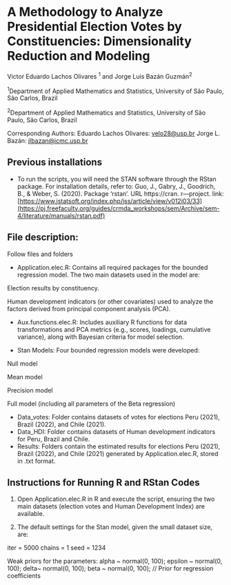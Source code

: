 # A Methodology to Analyze Presidential Election Votes by Constituencies: Dimensionality Reduction and Modeling

Victor Eduardo Lachos Olivares <sup>1</sup> and Jorge Luis Bazán Guzmán<sup>2</sup>

<sup>1</sup>Department of Applied Mathematics and Statistics, University of São Paulo, São Carlos, Brazil

<sup>2</sup>Department of Applied Mathematics and Statistics, University of São Paulo, São Carlos, Brazil

Corresponding Authors: Eduardo Lachos Olivares: velo28@usp.br Jorge L. Bazán: jlbazan@icmc.usp.br

## Previous installations

- To run the scripts, you will need the STAN software through the RStan package. For installation details, refer to:
Guo, J., Gabry, J., Goodrich, B., & Weber, S. (2020). Package ‘rstan’. URL https://cran. r―project.
link: [https://www.jstatsoft.org/index.php/jss/article/view/v012i03/33](https://pj.freefaculty.org/guides/crmda_workshops/sem/Archive/sem-4/literature/manuals/rstan.pdf)

## File description:

Follow files and folders
- Application.elec.R: Contains all required packages for the bounded regression model. The two main datasets used in the model are:

Election results by constituency.

Human development indicators (or other covariates) used to analyze the factors derived from principal component analysis (PCA).

- Aux.functions.elec.R: Includes auxiliary R functions for data transformations and PCA metrics (e.g., scores, loadings, cumulative variance), along with Bayesian criteria for model selection.

- Stan Models: Four bounded regression models were developed:

Null model

Mean model

Precision model

Full model (including all parameters of the Beta regression)
- Data_votes: Folder contains datasets of votes for elections Peru (2021), Brazil (2022), and Chile (2021).
- Data_HDI: Folder contains datasets of Human development indicators for Peru, Brazil and Chile.
- Results: Folders contain the estimated results for elections Peru (2021), Brazil (2022), and Chile (2021) generated by Application.elec.R, stored in .txt format.
  
## Instructions for Running R and RStan Codes
1. Open Application.elec.R in R and execute the script, ensuring the two main datasets (election votes and Human Development Index) are available.
   
2. The default settings for the Stan model, given the small dataset size, are:

iter = 5000
chains = 1
seed = 1234

Weak priors for the parameters:
  alpha ~ normal(0, 100); 
  epsilon ~ normal(0, 100);
  delta~ normal(0, 100);
  beta ~ normal(0, 100);  // Prior for regression coefficients



